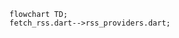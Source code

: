 <!---
Generated by https://github.com/polina-c/layerlens
Dependencies that create loop are markes with `!`.
-->

```mermaid
flowchart TD;
fetch_rss.dart-->rss_providers.dart;
```

